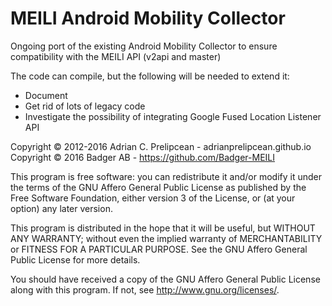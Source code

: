 # MEILI Android Mobility Collector 

Ongoing port of the existing Android Mobility Collector to ensure compatibility with the MEILI API (v2api and master)

The code can compile, but the following will be needed to extend it:
  - Document
  - Get rid of lots of legacy code
  - Investigate the possibility of integrating Google Fused Location Listener API

Copyright &copy; 2012-2016 Adrian C. Prelipcean - adrianprelipcean.github.io
Copyright &copy; 2016 Badger AB - https://github.com/Badger-MEILI 

This program is free software: you can redistribute it and/or modify it under the terms of the GNU Affero General Public License as published by the Free Software Foundation, either version 3 of the License, or (at your option) any later version.

This program is distributed in the hope that it will be useful, but WITHOUT ANY WARRANTY; without even the implied warranty of MERCHANTABILITY or FITNESS FOR A PARTICULAR PURPOSE. See the GNU Affero General Public License for more details.

You should have received a copy of the GNU Affero General Public License along with this program. If not, see http://www.gnu.org/licenses/.
